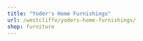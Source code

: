 ```yaml
---
title: "Yoder's Home Furnishings"
url: /westcliffe/yoders-home-furnishings/
shop: furniture
---
```

